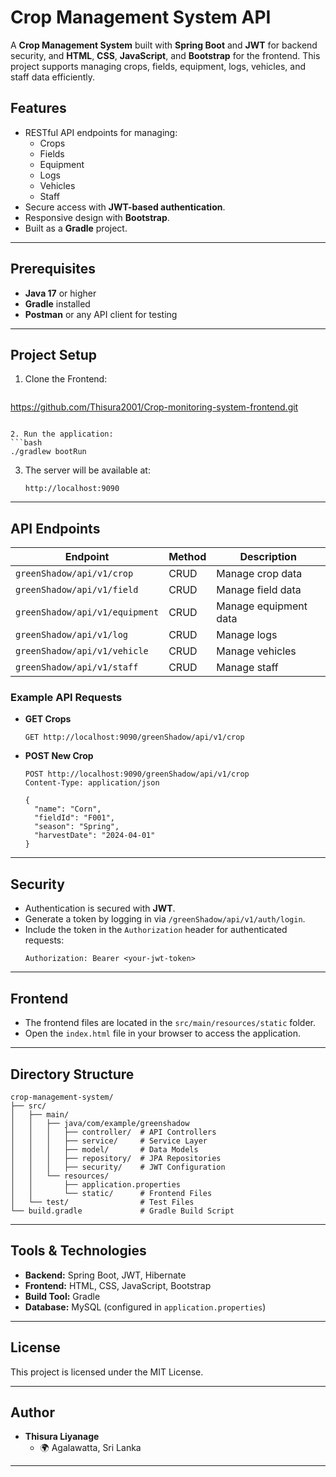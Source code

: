 
# Crop Management System API

A **Crop Management System** built with **Spring Boot** and **JWT** for backend security, and **HTML**, **CSS**, **JavaScript**, and **Bootstrap** for the frontend. This project supports managing crops, fields, equipment, logs, vehicles, and staff data efficiently.

## Features

- RESTful API endpoints for managing:
  - Crops
  - Fields
  - Equipment
  - Logs
  - Vehicles
  - Staff
- Secure access with **JWT-based authentication**.
- Responsive design with **Bootstrap**.
- Built as a **Gradle** project.

---

## Prerequisites

- **Java 17** or higher
- **Gradle** installed
- **Postman** or any API client for testing

---

## Project Setup

1. Clone the Frontend:
   ```bash
  https://github.com/Thisura2001/Crop-monitoring-system-frontend.git
   ```

2. Run the application:
   ```bash
   ./gradlew bootRun
   ```

3. The server will be available at:
   ```
   http://localhost:9090
   ```

---

## API Endpoints

| Endpoint                        | Method | Description                           |
|---------------------------------|--------|---------------------------------------|
| `greenShadow/api/v1/crop`       | CRUD   | Manage crop data                     |
| `greenShadow/api/v1/field`      | CRUD   | Manage field data                    |
| `greenShadow/api/v1/equipment`  | CRUD   | Manage equipment data                |
| `greenShadow/api/v1/log`        | CRUD   | Manage logs                          |
| `greenShadow/api/v1/vehicle`    | CRUD   | Manage vehicles                      |
| `greenShadow/api/v1/staff`      | CRUD   | Manage staff                         |

### Example API Requests

- **GET Crops**
  ```http
  GET http://localhost:9090/greenShadow/api/v1/crop
  ```

- **POST New Crop**
  ```http
  POST http://localhost:9090/greenShadow/api/v1/crop
  Content-Type: application/json

  {
    "name": "Corn",
    "fieldId": "F001",
    "season": "Spring",
    "harvestDate": "2024-04-01"
  }
  ```

---

## Security

- Authentication is secured with **JWT**.
- Generate a token by logging in via `/greenShadow/api/v1/auth/login`.
- Include the token in the `Authorization` header for authenticated requests:
  ```http
  Authorization: Bearer <your-jwt-token>
  ```

---

## Frontend

- The frontend files are located in the `src/main/resources/static` folder.
- Open the `index.html` file in your browser to access the application.

---

## Directory Structure

```
crop-management-system/
├── src/
│   ├── main/
│   │   ├── java/com/example/greenshadow
│   │   │   ├── controller/  # API Controllers
│   │   │   ├── service/     # Service Layer
│   │   │   ├── model/       # Data Models
│   │   │   ├── repository/  # JPA Repositories
│   │   │   ├── security/    # JWT Configuration
│   │   └── resources/
│   │       ├── application.properties
│   │       └── static/      # Frontend Files
│   └── test/                # Test Files
└── build.gradle             # Gradle Build Script
```

---

## Tools & Technologies

- **Backend:** Spring Boot, JWT, Hibernate
- **Frontend:** HTML, CSS, JavaScript, Bootstrap
- **Build Tool:** Gradle
- **Database:** MySQL (configured in `application.properties`)

---

## License

This project is licensed under the MIT License.

---

## Author

- **Thisura Liyanage**
  - 🌍 Agalawatta, Sri Lanka

--- 
